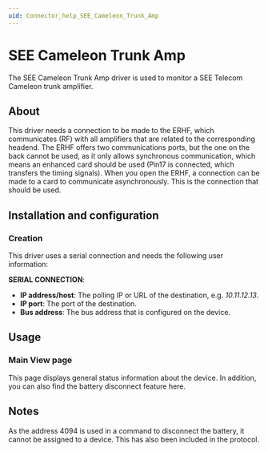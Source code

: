 ```yaml
---
uid: Connector_help_SEE_Cameleon_Trunk_Amp
---
```


# SEE Cameleon Trunk Amp

The SEE Cameleon Trunk Amp driver is used to monitor a SEE Telecom Cameleon trunk amplifier.

## About

This driver needs a connection to be made to the ERHF, which communicates (RF) with all amplifiers that are related to the corresponding headend. The ERHF offers two communications ports, but the one on the back cannot be used, as it only allows synchronous communication, which means an enhanced card should be used (Pin17 is connected, which transfers the timing signals). When you open the ERHF, a connection can be made to a card to communicate asynchronously. This is the connection that should be used.

## Installation and configuration

### Creation

This driver uses a serial connection and needs the following user information:

**SERIAL CONNECTION**:

- **IP address/host**: The polling IP or URL of the destination, e.g. *10.11.12.13*.
- **IP port**: The port of the destination.
- **Bus address**: The bus address that is configured on the device.

## Usage

### Main View page

This page displays general status information about the device. In addition, you can also find the battery disconnect feature here.

## Notes

As the address 4094 is used in a command to disconnect the battery, it cannot be assigned to a device. This has also been included in the protocol.
